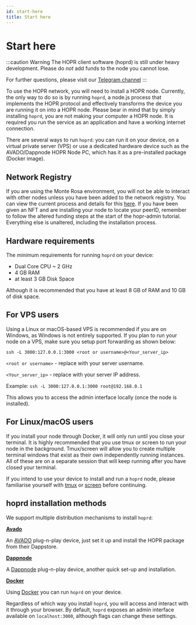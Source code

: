 ```yaml
---
id: start-here
title: Start here
---
```

# Start here

:::caution Warning
The HOPR client software (hoprd) is still under heavy development. Please do _not_ add funds to the node you cannot lose.

For further questions, please visit our [Telegram channel](https://t.me/hoprnet)
:::

To use the HOPR network, you will need to install a HOPR node. Currently, the only way to do so is by running `hoprd`, a node.js process that implements the HOPR protocol and effectively transforms the device you are running it on into a HOPR node. Please bear in mind that by simply installing `hoprd`, you are not making your computer a HOPR node. It is required you run the service as an application and have a working internet connection.

There are several ways to run `hoprd`: you can run it on your device, on a virtual private server (VPS) or use a dedicated hardware device such as the AVADO/Dappnode HOPR Node PC, which has it as a pre-installed package (Docker image).

## Network Registry

If you are using the Monte Rosa environment, you will not be able to interact with other nodes unless you have been added to the network registry. You can view the current process and details for this [here](/core/network-registry-monte-rosa). If you have been given an NFT and are installing your node to locate your peerID, remember to follow the altered funding steps at the start of the hopr-admin tutorial. Everything else is unaltered, including the installation process.

## Hardware requirements

The minimum requirements for running `hoprd` on your device:

* Dual Core CPU ~ 2 GHz
* 4 GB RAM
* at least 3 GB Disk Space

Although it is recommended that you have at least 8 GB of RAM and 10 GB of disk space.

## For VPS users

Using a Linux or macOS-based VPS is recommended if you are on Windows, as Windows is not entirely supported. If you plan to run your node on a VPS, make sure you setup port forwarding as shown below:

```
ssh -L 3000:127.0.0.1:3000 <root or username>@<Your_server_ip>
```

`<root or username>` - replace with your server username.

`<Your_server_ip>` - replace with your server IP address. 

Example: `ssh -L 3000:127.0.0.1:3000 root@192.168.0.1`

This allows you to access the admin interface locally (once the node is installed).

## For Linux/macOS users

If you install your node through Docker, it will only run until you close your terminal. It is highly recommended that you use tmux or screen to run your node in the background. Tmux/screen will allow you to create multiple terminal windows that exist as their own independently running instances. All of these are on a separate session that will keep running after you have closed your terminal.

If you intend to use your device to install and run a `hoprd` node, please familiarise yourself with [tmux](https://linuxize.com/post/getting-started-with-tmux/) or [screen](https://linuxize.com/post/how-to-use-linux-screen/) before continuing.

## hoprd installation methods

We support multiple distribution mechanisms to install `hoprd`:

**[Avado](using-avado)**

An [AVADO](https://ava.do/) plug-n-play device, just set it up and install the HOPR package from their Dappstore.

**[Dappnode](using-dappnode)**

A [Dappnode](https://dappnode.io/) plug-n-play device, another quick set-up and installation. 

**[Docker](using-docker)**

Using [Docker](https://www.docker.com/) you can run `hoprd` on your device.

Regardless of which way you install `hoprd`, you will access and interact with it through your browser. By default, `hoprd` exposes an admin interface available on `localhost:3000`, although flags can change these settings.
